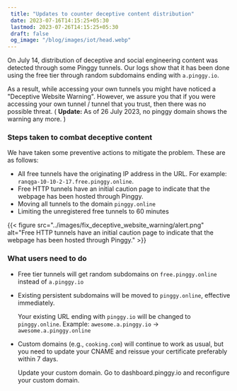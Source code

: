 ```yaml
---
 title: "Updates to counter deceptive content distribution" 
 date: 2023-07-16T14:15:25+05:30 
 lastmod: 2023-07-26T14:15:25+05:30
 draft: false 
 og_image: "/blog/images/iot/head.webp"
---
```


On July 14, distribution of deceptive and social engineering content was detected through some Pinggy tunnels. Our logs show that it has been done using the free tier through random subdomains ending with `a.pinggy.io`. 

As a result, while accessing your own tunnels you might have noticed a "Deceptive Website Warning". However, we assure you that if you were accessing your own tunnel / tunnel that you trust, then there was no possible threat. ( **Update:** As of 26 July 2023, no pinggy domain shows the warning any more.  )

### Steps taken to combat deceptive content

We have taken some preventive actions to mitigate the problem. These are as follows:

* All free tunnels have the originating IP address in the URL. For example: `ranqga-10-10-2-17.free.pinggy.online`.
* Free HTTP tunnels have an initial caution page to indicate that the webpage has been hosted through Pinggy.
* Moving all tunnels to the domain `pinggy.online`
* Limiting the unregistered free tunnels to 60 minutes

{{< figure src="../images/fix_deceptive_website_warning/alert.png" alt="Free HTTP tunnels have an initial caution page to indicate that the webpage has been hosted through Pinggy." >}}


### What users need to do

* Free tier tunnels will get random subdomains on `free.pinggy.online` instead of `a.pinggy.io`
* Existing persistent subdomains will be moved to `pinggy.online`, effective immediately.

    Your existing URL ending with `pinggy.io` will be changed to `pinggy.online`.
Example: `awesome.a.pinggy.io` -> `awesome.a.pinggy.online`

* Custom domains (e.g., `cooking.com`) will continue to work as usual, but you need to update your CNAME and reissue your certificate preferably within 7 days.

    Update your custom domain. Go to dashboard.pinggy.io and reconfigure your custom domain.

